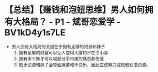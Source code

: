 # 【总结】【赚钱和泡妞思维】男人如何拥有大格局？ - P1 - 斌哥恋爱学 - BV1kD4y1s7LE

-   男人拥有大格局的关键在于拥有足够的资源和妹子
    1.  拥有足够的财富可以让人变得大度和不在乎小事
    2.  拥有多个妹子可以减轻分手带来的痛苦和伤感
    3.  缺乏资源和妹子会导致痛苦和不快乐，因此应该努力赚钱和获取资源。